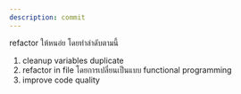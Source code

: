 ```yaml
---
description: commit
---
```


refactor ให้หนอ่ย โดยทำลำดับตามนี้
1. cleanup variables duplicate 
2. refactor in file โดยการเปลี่ยนเป็นแบบ functional programming
3. improve code quality
